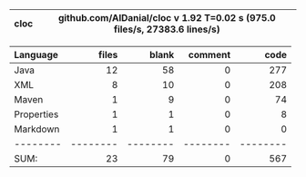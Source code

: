 

cloc|github.com/AlDanial/cloc v 1.92  T=0.02 s (975.0 files/s, 27383.6 lines/s)
--- | ---

Language|files|blank|comment|code
:-------|-------:|-------:|-------:|-------:
Java|12|58|0|277
XML|8|10|0|208
Maven|1|9|0|74
Properties|1|1|0|8
Markdown|1|1|0|0
--------|--------|--------|--------|--------
SUM:|23|79|0|567
